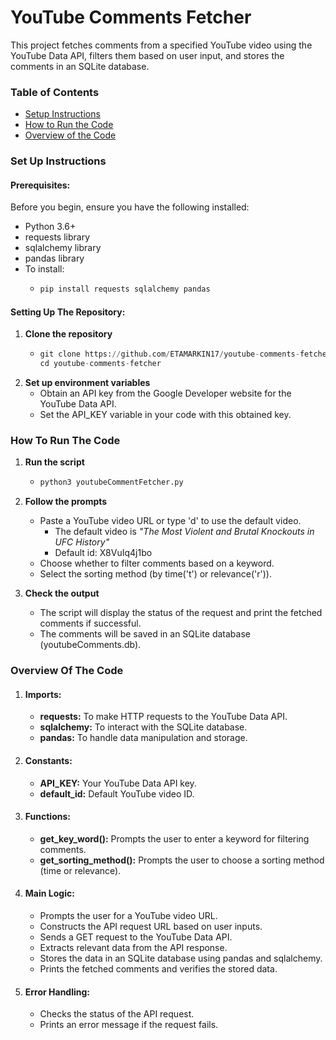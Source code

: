 # YouTube Comments Fetcher
This project fetches comments from a specified YouTube video using the YouTube Data API, filters them based on user input, and stores the comments in an SQLite database.

### Table of Contents
- [Setup Instructions](#set-up-instructions)
- [How to Run the Code](#how-to-run-the-code)
- [Overview of the Code](#overview-of-the-code)

### Set Up Instructions
#### Prerequisites:
Before you begin, ensure you have the following installed:
* Python 3.6+
* requests library
* sqlalchemy library
* pandas library
* To install:
    * ```python
      pip install requests sqlalchemy pandas
      ```


#### Setting Up The Repository:
1. **Clone the repository**
    * ```python
      git clone https://github.com/ETAMARKIN17/youtube-comments-fetcher.git
      cd youtube-comments-fetcher
      ```
2. **Set up environment variables**
    * Obtain an API key from the Google Developer website for the YouTube Data API.
    * Set the API_KEY variable in your code with this obtained key.
### How To Run The Code
1. **Run the script**
    * ```python
      python3 youtubeCommentFetcher.py
      ```
2. **Follow the prompts**
    * Paste a YouTube video URL or type 'd' to use the default video.
      * The default video is *"The Most Violent and Brutal Knockouts in UFC History"*
      * Default id: X8VuIq4j1bo
    * Choose whether to filter comments based on a keyword.
    * Select the sorting method (by time('t') or relevance('r')).  


3. **Check the output**
    * The script will display the status of the request and print the fetched comments if successful.
    * The comments will be saved in an SQLite database (youtubeComments.db).

### Overview Of The Code
1. #### Imports:
    * **requests:** To make HTTP requests to the YouTube Data API.
    * **sqlalchemy:** To interact with the SQLite database.
    * **pandas:** To handle data manipulation and storage.  


2. #### Constants:
    * **API_KEY:** Your YouTube Data API key.
    * **default_id:** Default YouTube video ID.  


3. #### Functions:
    * **get_key_word():** Prompts the user to enter a keyword for filtering comments.
    * **get_sorting_method():** Prompts the user to choose a sorting method (time or relevance).  

  
4. #### Main Logic:
    * Prompts the user for a YouTube video URL.
    * Constructs the API request URL based on user inputs.
    * Sends a GET request to the YouTube Data API.
    * Extracts relevant data from the API response.
    * Stores the data in an SQLite database using pandas and sqlalchemy.
    * Prints the fetched comments and verifies the stored data.  


5. #### Error Handling:
    * Checks the status of the API request.
    * Prints an error message if the request fails.




